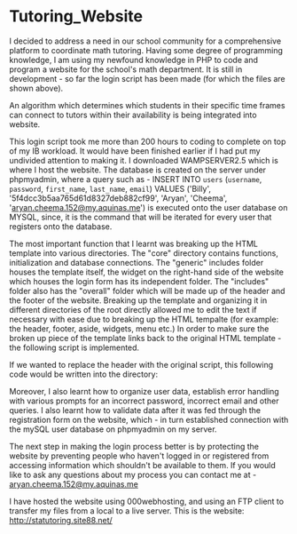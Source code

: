 # Tutoring_Website
I decided to address a need in our school community for a comprehensive platform to coordinate math tutoring. Having some degree of programming knowledge, I am using my newfound knowledge in PHP to code and program a website for the school's math department. It is still in development - so far the login script has been made (for which the files are shown above).

An algorithm which determines which students in their specific time frames can connect to tutors within their availability is being integrated into website.

This login script took me more than 200 hours to coding to complete on top of my IB workload. It would have been finished earlier if I had put my undivided attention to making it. I downloaded WAMPSERVER2.5 which is where I host the website. The database is created on the server under phpmyadmin, where a query such as - INSERT INTO `users` (`username`, `password`, `first_name`, `last_name`, `email`) VALUES ('Billy', '5f4dcc3b5aa765d61d8327deb882cf99', 'Aryan', 'Cheema', 'aryan.cheema.152@my.aquinas.me') is executed onto the user database on MYSQL, since, it is the command that will be iterated for every user that registers onto the database. 

The most important function that I learnt was breaking up the HTML template into various directories. The "core" directory contains functions, initialization and database connections. The "generic" includes folder houses the template itself, the widget on the right-hand side of the website which houses the login form has its independent folder. The "includes" folder also has the "overall" folder which will be made up of the header and the footer of the website. Breaking up the template and organizing it in different directories of the root directly allowed me to edit the text if necessary with ease due to breaking up the HTML tempalte (for example: the header, footer, aside, widgets, menu etc.) In order to make sure the broken up piece of the template links back to the original HTML template - the following script is implemented. 

If we wanted to replace the header with the original script, this following code would be written into the directory:

<? php
include 'includes/head.php';
?>

Moreover, I also learnt how to organize user data, establish error handling with various prompts for an incorrect password, incorrect email and other queries. I also learnt how to validate data after it was fed through the registration form on the website, which - in turn established connection with the mySQL user database on phpmyadmin on my server. 

The next step in making the login process better is by protecting the website by preventing people who haven't logged in or registered from accessing information which shouldn't be available to them. If you would like to ask any questions about my process you can contact me at - aryan.cheema.152@my.aquinas.me

I have hosted the website using 000webhosting, and using an FTP client to transfer my files from a local to a live server. This is the website: http://statutoring.site88.net/
